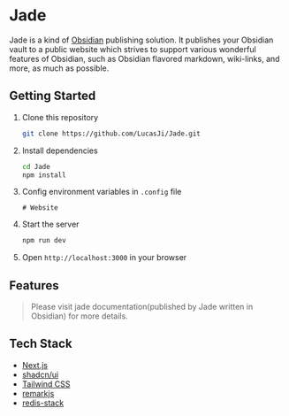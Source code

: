 # Jade

Jade is a kind of [Obsidian](https://obsidian.md/) publishing solution. It publishes your Obsidian
vault to a public website which strives to support various wonderful features of Obsidian, such as
Obsidian flavored markdown, wiki-links, and more, as much as possible.

## Getting Started

1. Clone this repository

   ```bash
   git clone https://github.com/LucasJi/Jade.git
   ```

2. Install dependencies

   ```bash
   cd Jade
   npm install
   ```

3. Config environment variables in `.config` file

   ```config
   # Website
   ```

4. Start the server

   ```bash
   npm run dev
   ```

5. Open `http://localhost:3000` in your browser

## Features

> Please visit jade documentation(published by Jade written in Obsidian) for more details.

## Tech Stack

- [Next.js](https://nextjs.org/)
- [shadcn/ui](https://ui.shadcn.com/)
- [Tailwind CSS](https://tailwindcss.com/)
- [remarkjs](https://github.com/remarkjs)
- [redis-stack](https://redis.io/about/about-stack/)
